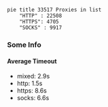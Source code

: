 
```mermaid
pie title 33517 Proxies in list
    "HTTP" : 22508
    "HTTPS": 4705
    "SOCKS" : 9917
```

### Some Info
#### Average Timeout

- mixed: 2.9s
- http: 1.5s
- https: 8.6s
- socks: 6.6s